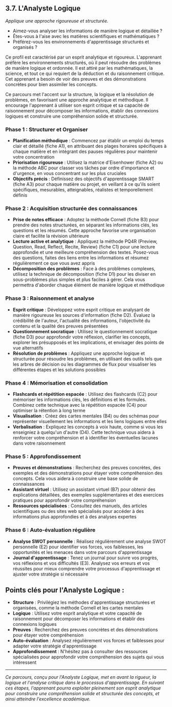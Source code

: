 ## 3.7. L'Analyste Logique 

_Applique une approche rigoureuse et structurée._ 

* Aimez-vous analyser les informations de manière logique et détaillée ? 
* Êtes-vous à l'aise avec les matières scientifiques et mathématiques ? 
* Préférez-vous les environnements d'apprentissage structurés et organisés ?

Ce profil est caractérisé par un esprit analytique et rigoureux. L'apprenant préfère les environnements structurés, où il peut résoudre des problèmes de manière logique et ordonnée. Il est attiré par les mathématiques, la science, et tout ce qui requiert de la déduction et du raisonnement critique. Cet apprenant a besoin de voir des preuves et des démonstrations concrètes pour bien assimiler les concepts.

Ce parcours met l'accent sur la structure, la logique et la résolution de problèmes, en favorisant une approche analytique et méthodique. Il encourage l'apprenant à utiliser son esprit critique et sa capacité de raisonnement pour décomposer les informations, établir des connexions logiques et construire une compréhension solide et structurée.

### Phase 1 : Structurer et Organiser

* **Planification méthodique** : Commencez par établir un emploi du temps clair et détaillé (fiche A1), en attribuant des plages horaires spécifiques à chaque matière et en intégrant des pauses régulières pour maintenir votre concentration
* **Priorisation rigoureuse** : Utilisez la matrice d'Eisenhower (fiche A2) ou la méthode ABC pour classer vos tâches par ordre d'importance et d'urgence, en vous concentrant sur les plus cruciales
* **Objectifs précis** : Définissez des objectifs d'apprentissage SMART (fiche A3) pour chaque matière ou projet, en veillant à ce qu'ils soient spécifiques, mesurables, atteignables, réalistes et temporellement définis

### Phase 2 : Acquisition structurée des connaissances

* **Prise de notes efficace** : Adoptez la méthode Cornell (fiche B3) pour prendre des notes structurées, en séparant les informations clés, les questions et les résumés. Cette approche favorise une organisation claire et facilite la révision ultérieure
* **Lecture active et analytique** : Appliquez la méthode PQ4R (Preview, Question, Read, Reflect, Recite, Review) (fiche C1) pour une lecture approfondie et une meilleure compréhension des textes. Posez-vous des questions, faites des liens entre les informations et résumez régulièrement ce que vous avez appris
* **Décomposition des problèmes** : Face à des problèmes complexes, utilisez la technique de décomposition (fiche D1) pour les diviser en sous-problèmes plus simples et plus faciles à gérer. Cela vous permettra d'aborder chaque élément de manière logique et méthodique

### Phase 3 : Raisonnement et analyse

* **Esprit critique** : Développez votre esprit critique en analysant de manière rigoureuse les sources d'information (fiche D2). Évaluez la crédibilité de l'auteur, l'actualité des informations, l'objectivité du contenu et la qualité des preuves présentées
* **Questionnement socratique** : Utilisez le questionnement socratique (fiche D3) pour approfondir votre réflexion, clarifier les concepts, explorer les présupposés et les implications, et envisager des points de vue alternatifs
* **Résolution de problèmes** : Appliquez une approche logique et structurée pour résoudre les problèmes, en utilisant des outils tels que les arbres de décision ou les diagrammes de flux pour visualiser les différentes étapes et les solutions possibles

### Phase 4 : Mémorisation et consolidation

* **Flashcards et répétition espacée** : Utilisez des flashcards (C2) pour mémoriser les informations clés, les définitions et les formules. Combinez cette technique avec la répétition espacée (C4) pour optimiser la rétention à long terme
* **Visualisation** : Créez des cartes mentales (B4) ou des schémas pour représenter visuellement les informations et les liens logiques entre elles
* **Verbalisation** : Expliquez les concepts à voix haute, comme si vous les enseigniez à quelqu'un d'autre (D4). Cette technique vous aidera à renforcer votre compréhension et à identifier les éventuelles lacunes dans votre raisonnement

### Phase 5 : Approfondissement

* **Preuves et démonstrations** : Recherchez des preuves concrètes, des exemples et des démonstrations pour étayer votre compréhension des concepts. Cela vous aidera à construire une base solide de connaissances
* **Assistant virtuel** : Utilisez un assistant virtuel (B7) pour obtenir des explications détaillées, des exemples supplémentaires et des exercices pratiques pour approfondir votre compréhension
* **Ressources spécialisées** : Consultez des manuels, des articles scientifiques ou des sites web spécialisés pour accéder à des informations plus approfondies et à des analyses expertes

### Phase 6 : Auto-évaluation régulière

* **Analyse SWOT personnelle** : Réalisez régulièrement une analyse SWOT personnelle (E2) pour identifier vos forces, vos faiblesses, les opportunités et les menaces dans votre parcours d'apprentissage
* **Journal d'apprentissage** : Tenez un journal pour suivre vos progrès, vos réflexions et vos difficultés (E3). Analysez vos erreurs et vos réussites pour mieux comprendre votre processus d'apprentissage et ajuster votre stratégie si nécessaire

## Points clés pour l'Analyste Logique :

* **Structure** : Privilégiez les méthodes d'apprentissage structurées et organisées, comme la méthode Cornell et les cartes mentales
* **Logique** : Utilisez votre esprit analytique et votre capacité de raisonnement pour décomposer les informations et établir des connexions logiques
* **Preuves** : Recherchez des preuves concrètes et des démonstrations pour étayer votre compréhension
* **Auto-évaluation** : Analysez régulièrement vos forces et faiblesses pour adapter votre stratégie d'apprentissage
* **Approfondissement** : N'hésitez pas à consulter des ressources spécialisées pour approfondir votre compréhension des sujets qui vous intéressent

***

_Ce parcours, conçu pour l'Analyste Logique, met en avant la rigueur, la logique et l'analyse critique dans le processus d'apprentissage. En suivant ces étapes, l'apprenant pourra exploiter pleinement son esprit analytique pour construire une compréhension solide et structurée des concepts, et ainsi atteindre l'excellence académique._ 